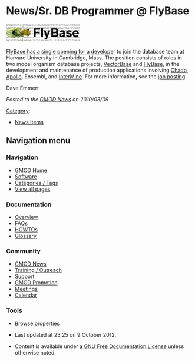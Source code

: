 



<span id="top"></span>




# <span dir="auto">News/Sr. DB Programmer @ FlyBase</span>











<a href="../File:Fly_logo.png" class="image" title="FlyBase"><img
src="https://raw.githubusercontent.com/GMOD/gmod.github.io/main/mediawiki/images/thumb/e/e0/Fly_logo.png/200px-Fly_logo.png"
srcset="https://raw.githubusercontent.com/GMOD/gmod.github.io/main/mediawiki/images/e/e0/Fly_logo.png 1.5x, https://raw.githubusercontent.com/GMOD/gmod.github.io/main/mediawiki/images/e/e0/Fly_logo.png 2x"
width="200" height="49" alt="FlyBase" /></a>



<a
href="https://sjobs.brassring.com/1033/asp/tg/cim_jobdetail.asp?partnerID=25240&amp;siteID=5341&amp;AReq=20510BR"
class="external text" rel="nofollow">FlyBase has a single opening for a
developer</a> to join the database team at Harvard University in
Cambridge, Mass. The position consists of roles in two model organism
database projects, <a href="http://vectorbase.org" class="external text"
rel="nofollow">VectorBase</a> and
<a href="http://flybase.org" class="external text"
rel="nofollow">FlyBase</a>, in the development and maintenance of
production applications involving
<a href="../Chado" class="mw-redirect" title="Chado">Chado</a>,
[Apollo](../Apollo.1 "Apollo"), Ensembl, and
[InterMine](../InterMine "InterMine"). For more information, see the <a
href="https://sjobs.brassring.com/1033/asp/tg/cim_jobdetail.asp?partnerID=25240&amp;siteID=5341&amp;AReq=20510BR"
class="external text" rel="nofollow">job posting</a>.

Dave Emmert

  



*Posted to the [GMOD News](../GMOD_News "GMOD News") on 2010/03/09*






[Category](../Special%3ACategories "Special%3ACategories"):

- [News Items](../Category%3ANews_Items "Category%3ANews Items")






## Navigation menu







<a href="../Main_Page"
style="background-image: url(../../images/GMOD-cogs.png);"
title="Visit the main page"></a>


### Navigation



- <span id="n-GMOD-Home">[GMOD Home](../Main_Page)</span>
- <span id="n-Software">[Software](../GMOD_Components)</span>
- <span id="n-Categories-.2F-Tags">[Categories /
  Tags](../Categories)</span>
- <span id="n-View-all-pages">[View all
  pages](../Special:AllPages)</span>




### Documentation



- <span id="n-Overview">[Overview](../Overview)</span>
- <span id="n-FAQs">[FAQs](../Category%3AFAQ)</span>
- <span id="n-HOWTOs">[HOWTOs](../Category%3AHOWTO)</span>
- <span id="n-Glossary">[Glossary](../Glossary)</span>




### Community



- <span id="n-GMOD-News">[GMOD News](../GMOD_News)</span>
- <span id="n-Training-.2F-Outreach">[Training /
  Outreach](../Training_and_Outreach)</span>
- <span id="n-Support">[Support](../Support)</span>
- <span id="n-GMOD-Promotion">[GMOD Promotion](../GMOD_Promotion)</span>
- <span id="n-Meetings">[Meetings](../Meetings)</span>
- <span id="n-Calendar">[Calendar](../Calendar)</span>




### Tools

- <span id="t-smwbrowselink"><a href="../Special%253ABrowse/News-2FSr._DB_Programmer_@_FlyBase"
  rel="smw-browse">Browse properties</a></span>



- <span id="footer-info-lastmod">Last updated at 23:25 on 9 October
  2012.</span>
<!-- - <span id="footer-info-viewcount">7,172 page views.</span> -->
- <span id="footer-info-copyright">Content is available under
  <a href="http://www.gnu.org/licenses/fdl-1.3.html" class="external"
  rel="nofollow">a GNU Free Documentation License</a> unless otherwise
  noted.</span>

<!-- -->



<!-- -->




